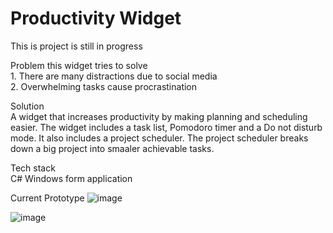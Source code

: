 # Productivity Widget

This is project is still in progress

Problem this widget tries to solve
<br/>1. There are many distractions due to social media
<br/>2. Overwhelming tasks cause procrastination

Solution
<br/>A widget that increases productivity by making planning and scheduling easier. The widget includes a task list, Pomodoro timer and a Do not disturb mode. It also includes a project scheduler. The project scheduler breaks down a big project into smaaler achievable tasks.

Tech stack
<br/>C# Windows form application

Current Prototype
![image](https://user-images.githubusercontent.com/36735782/213618238-70d948e0-7a66-4f72-ab5a-158cbebc659b.png)

![image](https://user-images.githubusercontent.com/36735782/213618316-1eaedea5-2091-4540-a94d-635e4acefb73.png)
